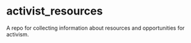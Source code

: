 # activist_resources
A repo for collecting information about resources and opportunities for activism. 
